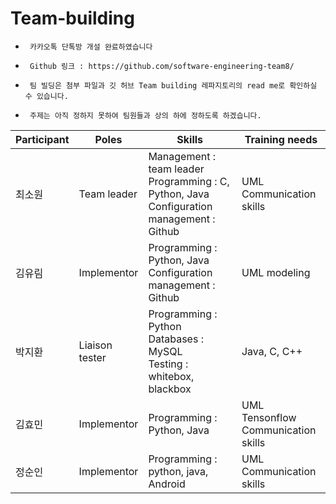 # Team-building

-      카카오톡 단톡방 개설 완료하였습니다

-      Github 링크 : https://github.com/software-engineering-team8/

-      팀 빌딩은 첨부 파일과 깃 허브 Team building 레파지토리의 read me로 확인하실 수 있습니다.

-      주제는 아직 정하지 못하여 팀원들과 상의 하에 정하도록 하겠습니다.

|Participant|Poles|Skills|Training needs|
|-----------|-----|------|--------------|
|최소원|Team leader|Management : team leader<br>Programming : C, Python, Java<br>Configuration management : Github|UML<br>Communication skills|
|김유림|Implementor|Programming : Python, Java<br>Configuration management : Github|UML modeling|
|박지환|Liaison<br>tester|Programming : Python<br>Databases : MySQL<br>Testing : whitebox, blackbox|Java, C, C++|
|김효민|Implementor|Programming : Python, Java|UML<br>Tensonflow<br>Communication skills|
|정순인|Implementor|Programming : python, java, Android|UML<br>Communication skills|
